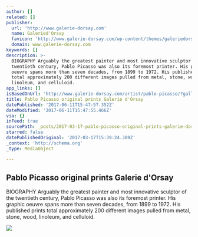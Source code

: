 ```yaml
---
author: []
related: []
publisher:
  url: 'http://www.galerie-dorsay.com'
  name: Galeried'Orsay
  favicon: 'http://www.galerie-dorsay.com/wp-content/themes/galeriedorsay/favicon.ico'
  domain: www.galerie-dorsay.com
keywords: []
description: >-
  BIOGRAPHY Arguably the greatest painter and most innovative sculptor of the
  twentieth century, Pablo Picasso was also its foremost printer. His graphic
  oeuvre spans more than seven decades, from 1899 to 1972. His published prints
  total approximately 200 different images pulled from metal, stone, wood,
  linoleum, and celluloid.
app_links: []
isBasedOnUrl: 'http://www.galerie-dorsay.com/artist/pablo-picasso/?galleryid=gallery_2689_24'
title: Pablo Picasso original prints Galerie d'Orsay
datePublished: '2017-06-11T15:47:57.352Z'
dateModified: '2017-06-11T15:47:55.466Z'
via: {}
inFeed: true
sourcePath: _posts/2017-03-17-pablo-picasso-original-prints-galerie-dorsay.md
starred: false
datePublishedOriginal: '2017-03-17T15:39:24.389Z'
_context: 'http://schema.org'
_type: MediaObject

---
```

<article style=""><h1>Pablo Picasso original prints Galerie d'Orsay</h1><p>BIOGRAPHY Arguably the greatest painter and most innovative sculptor of the twentieth century, Pablo Picasso was also its foremost printer. His graphic oeuvre spans more than seven decades, from 1899 to 1972. His published prints total approximately 200 different images pulled from metal, stone, wood, linoleum, and celluloid.</p><img src="http://www.galerie-dorsay.com/wp-content/gallery/pablo-picasso/Picasso-5.jpg" /></article>